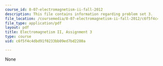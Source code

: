 ```yaml
---
course_id: 8-07-electromagnetism-ii-fall-2012
description: This file contains information regarding problem set 3.
file_location: /coursemedia/8-07-electromagnetism-ii-fall-2012/c6f5f4c4dbd91f0233bb09ed7bd2280a_MIT8_07F12_pset03.pdf
file_type: application/pdf
layout: pdf
title: Electromagnetism II, Assignment 3
type: course
uid: c6f5f4c4dbd91f0233bb09ed7bd2280a

---
```

None